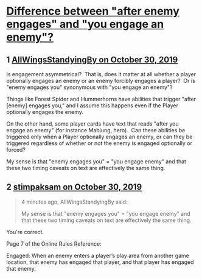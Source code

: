 # [Difference between &quot;after enemy engages&quot; and &quot;you engage an enemy&quot;?](https://community.fantasyflightgames.com/topic/301712-difference-between-after-enemy-engages-and-you-engage-an-enemy/)

## 1 [AllWingsStandyingBy on October 30, 2019](https://community.fantasyflightgames.com/topic/301712-difference-between-after-enemy-engages-and-you-engage-an-enemy/?do=findComment&comment=3818378)

Is engagement asymmetrical?  That is, does it matter at all whether a player optionally engages an enemy or an enemy forcibly engages a player?  Or is "enemy engages you" synonymous with "you engage an enemy"?


Things like Forest Spider and Hummerhorns have abilities that trigger "after [enemy] engages you," and I assume this happens even if the Player optionally engages the enemy.

On the other hand, some player cards have text that reads "after you engage an enemy" (for instance Mablung, hero).  Can these abilities be triggered only when a Player optionally engages an enemy, or can they be triggered regardless of whether or not the enemy is engaged optionally or forced?


My sense is that "enemy engages you" = "you engage enemy" and that these two timing caveats on text are effectively the same thing.

## 2 [stimpaksam on October 30, 2019](https://community.fantasyflightgames.com/topic/301712-difference-between-after-enemy-engages-and-you-engage-an-enemy/?do=findComment&comment=3818383)

> 4 minutes ago, AllWingsStandyingBy said:
> 
> My sense is that "enemy engages you" = "you engage enemy" and that these two timing caveats on text are effectively the same thing.

You're correct.

Page 7 of the Online Rules Reference:

Engaged: When an enemy enters a player’s play area from another game location, that enemy has engaged that player, and that player has engaged that enemy.

 

